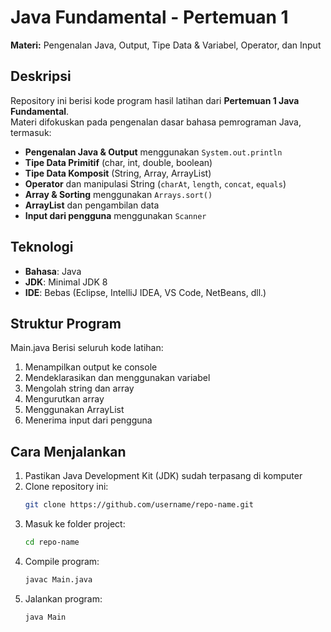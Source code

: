 # Java Fundamental - Pertemuan 1  
**Materi:** Pengenalan Java, Output, Tipe Data & Variabel, Operator, dan Input  

## Deskripsi  
Repository ini berisi kode program hasil latihan dari **Pertemuan 1 Java Fundamental**.  
Materi difokuskan pada pengenalan dasar bahasa pemrograman Java, termasuk:  

- **Pengenalan Java & Output** menggunakan `System.out.println`
- **Tipe Data Primitif** (char, int, double, boolean)  
- **Tipe Data Komposit** (String, Array, ArrayList)  
- **Operator** dan manipulasi String (`charAt`, `length`, `concat`, `equals`)  
- **Array & Sorting** menggunakan `Arrays.sort()`  
- **ArrayList** dan pengambilan data  
- **Input dari pengguna** menggunakan `Scanner`  

## Teknologi  
- **Bahasa**: Java  
- **JDK**: Minimal JDK 8  
- **IDE**: Bebas (Eclipse, IntelliJ IDEA, VS Code, NetBeans, dll.)  

## Struktur Program  
 
Main.java
Berisi seluruh kode latihan:  
1. Menampilkan output ke console  
2. Mendeklarasikan dan menggunakan variabel  
3. Mengolah string dan array  
4. Mengurutkan array  
5. Menggunakan ArrayList  
6. Menerima input dari pengguna  

## Cara Menjalankan  
1. Pastikan Java Development Kit (JDK) sudah terpasang di komputer  
2. Clone repository ini:
   ```bash
   git clone https://github.com/username/repo-name.git
   ```
3. Masuk ke folder project:
   ```bash
   cd repo-name
   ```
5. Compile program:
   ```bash
   javac Main.java
   ```
7. Jalankan program:
   ```bash
   java Main
   ```
